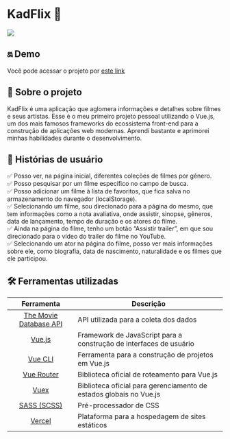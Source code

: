 # KadFlix 🎥
![](https://i.imgur.com/2UPgC1z.png)

## 🔛 Demo
Você pode acessar o projeto por [este link](https://kadflix.vercel.app)

## 📖 Sobre o projeto
KadFlix é uma aplicação que aglomera informações e detalhes sobre filmes e seus artistas. Esse é o meu primeiro projeto pessoal utilizando o Vue.js, um dos mais famosos frameworks do ecossistema front-end para a construção de aplicações web modernas. Aprendi bastante e aprimorei minhas habilidades durante o desenvolvimento.

## 📱 Histórias de usuário
✅ Posso ver, na página inicial, diferentes coleções de filmes por gênero. <br>
✅ Posso pesquisar por um filme específico no campo de busca. <br>
✅ Posso adicionar um filme à lista de favoritos, que fica salva no armazenamento do navegador  (localStorage). <br>
✅ Selecionando um filme, sou direcionado para a página do mesmo, que tem informações como a nota avaliativa, onde assistir, sinopse, gêneros, data de lançamento, tempo de duração e os atores do filme. <br>
✅ Ainda na página do filme, tenho um botão “Assistir trailer”, em que sou direcionado para o vídeo do trailer do filme no YouTube. <br>
✅ Selecionando um ator na página do filme, posso ver mais informações sobre ele, como biografia, data de nascimento, naturalidade e os filmes que ele participou. <br>

## 🛠️ Ferramentas utilizadas

| Ferramenta             | Descrição   |
| :-------------:|--------------|
| [The Movie Database API](https://developers.themoviedb.org/3) | API utilizada para a coleta dos dados |
| [Vue.js](https://vuejs.org/) | Framework de JavaScript para a construção de interfaces de usuário |
| [Vue CLI](https://github.com/twitter/typeahead.js/blob/master/doc/bloodhound.md) | Ferramenta para a construção de projetos em Vue.js |
| [Vue Router](https://router.vuejs.org/) | Biblioteca oficial de roteamento para Vue.js |
| [Vuex](https://vuex.vuejs.org/) | 	Biblioteca oficial para gerenciamento de estados globais no Vue.js |
| [SASS (SCSS)](https://sass-lang.com/) |Pré-processador de CSS |
| [Vercel](https://vercel.com/) | Plataforma para a hospedagem de sites estáticos |
